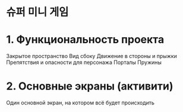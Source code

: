 # 슈퍼 미니 게임
# 1. Функциональность проекта
Закрытое пространство
Вид сбоку
Движение в стороны и прыжки
Препятствия и опасности для персонажа
Порталы
Пружины
# 2. Основные экраны (активити)
Один основной экран, на котором всё будет происходить

